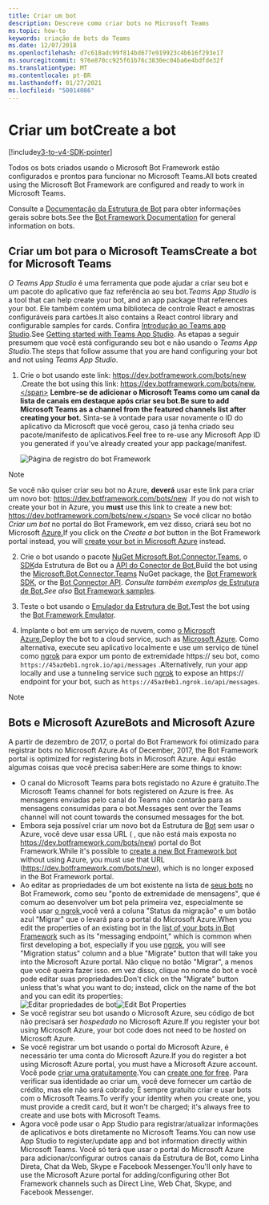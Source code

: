 ```yaml
---
title: Criar um bot
description: Descreve como criar bots no Microsoft Teams
ms.topic: how-to
keywords: criação de bots do Teams
ms.date: 12/07/2018
ms.openlocfilehash: d7c618adc99f814bd677e919923c4b616f293e17
ms.sourcegitcommit: 976e870cc925f61b76c3830ec04ba6e4bdfde32f
ms.translationtype: MT
ms.contentlocale: pt-BR
ms.lasthandoff: 01/27/2021
ms.locfileid: "50014086"
---
```

# <a name="create-a-bot"></a><span data-ttu-id="e5952-104">Criar um bot</span><span class="sxs-lookup"><span data-stu-id="e5952-104">Create a bot</span></span>

[!include[v3-to-v4-SDK-pointer](~/includes/v3-to-v4-pointer-bots.md)]

<span data-ttu-id="e5952-105">Todos os bots criados usando o Microsoft Bot Framework estão configurados e prontos para funcionar no Microsoft Teams.</span><span class="sxs-lookup"><span data-stu-id="e5952-105">All bots created using the Microsoft Bot Framework are configured and ready to work in Microsoft Teams.</span></span>

<span data-ttu-id="e5952-106">Consulte a [Documentação da Estrutura de Bot](/azure/bot-service/?view=azure-bot-service-3.0) para obter informações gerais sobre bots.</span><span class="sxs-lookup"><span data-stu-id="e5952-106">See the [Bot Framework Documentation](/azure/bot-service/?view=azure-bot-service-3.0) for general information on bots.</span></span>

## <a name="create-a-bot-for-microsoft-teams"></a><span data-ttu-id="e5952-107">Criar um bot para o Microsoft Teams</span><span class="sxs-lookup"><span data-stu-id="e5952-107">Create a bot for Microsoft Teams</span></span>

<span data-ttu-id="e5952-108">*O Teams App Studio* é uma ferramenta que pode ajudar a criar seu bot e um pacote do aplicativo que faz referência ao seu bot.</span><span class="sxs-lookup"><span data-stu-id="e5952-108">*Teams App Studio* is a tool that can help create your bot, and an app package that references your bot.</span></span> <span data-ttu-id="e5952-109">Ele também contém uma biblioteca de controle React e amostras configuráveis para cartões.</span><span class="sxs-lookup"><span data-stu-id="e5952-109">It also contains a React control library and configurable samples for cards.</span></span> <span data-ttu-id="e5952-110">Confira [Introdução ao Teams app Studio](~/concepts/build-and-test/app-studio-overview.md).</span><span class="sxs-lookup"><span data-stu-id="e5952-110">See [Getting started with Teams App Studio](~/concepts/build-and-test/app-studio-overview.md).</span></span> <span data-ttu-id="e5952-111">As etapas a seguir presumem que você está configurando seu bot e não usando o *Teams App Studio.*</span><span class="sxs-lookup"><span data-stu-id="e5952-111">The steps that follow assume that you are hand configuring your bot and not using *Teams App Studio*.</span></span>

1. <span data-ttu-id="e5952-112">Crie o bot usando este link: https://dev.botframework.com/bots/new .</span><span class="sxs-lookup"><span data-stu-id="e5952-112">Create the bot using this link: https://dev.botframework.com/bots/new.</span></span> <span data-ttu-id="e5952-113">**Lembre-se de adicionar o Microsoft Teams como um canal da lista de canais em destaque após criar seu bot.**</span><span class="sxs-lookup"><span data-stu-id="e5952-113">**Be sure to add Microsoft Teams as a channel from the featured channels list after creating your bot.**</span></span> <span data-ttu-id="e5952-114">Sinta-se à vontade para usar novamente o ID do aplicativo da Microsoft que você gerou, caso já tenha criado seu pacote/manifesto de aplicativos.</span><span class="sxs-lookup"><span data-stu-id="e5952-114">Feel free to re-use any Microsoft App ID you generated if you've already created your app package/manifest.</span></span>

   ![Página de registro do bot Framework](~/assets/images/bots/bfregister.png)

> [!NOTE]
> <span data-ttu-id="e5952-116">Se você não quiser criar seu bot no Azure, **deverá** usar este link para criar um novo bot: https://dev.botframework.com/bots/new .</span><span class="sxs-lookup"><span data-stu-id="e5952-116">If you do not wish to create your bot in Azure, you **must** use this link to create a new bot: https://dev.botframework.com/bots/new.</span></span> <span data-ttu-id="e5952-117">Se você clicar no botão *Criar um bot* no portal do Bot Framework, em vez disso, criará seu bot no Microsoft [Azure.](#bots-and-microsoft-azure)</span><span class="sxs-lookup"><span data-stu-id="e5952-117">If you click on the *Create a bot* button in the Bot Framework portal instead, you will [create your bot in Microsoft Azure](#bots-and-microsoft-azure) instead.</span></span>

2. <span data-ttu-id="e5952-118">Crie o bot usando o pacote [NuGet Microsoft.Bot.Connector.Teams,](https://www.nuget.org/packages/Microsoft.Bot.Connector.Teams) o [SDK](https://github.com/microsoft/botframework-sdk)da Estrutura de Bot ou a [API do Conector de Bot.](https://docs.microsoft.com/bot-framework/rest-api/bot-framework-rest-connector-api-reference)</span><span class="sxs-lookup"><span data-stu-id="e5952-118">Build the bot using the [Microsoft.Bot.Connector.Teams](https://www.nuget.org/packages/Microsoft.Bot.Connector.Teams) NuGet package, the  [Bot Framework SDK](https://github.com/microsoft/botframework-sdk), or the [Bot Connector API](https://docs.microsoft.com/bot-framework/rest-api/bot-framework-rest-connector-api-reference).</span></span> <span data-ttu-id="e5952-119">*Consulte também exemplos* [de Estrutura de Bot.](https://github.com/Microsoft/BotBuilder-Samples/blob/master/README.md)</span><span class="sxs-lookup"><span data-stu-id="e5952-119">*See also* [Bot Framework samples](https://github.com/Microsoft/BotBuilder-Samples/blob/master/README.md).</span></span>

3. <span data-ttu-id="e5952-120">Teste o bot usando o [Emulador da Estrutura de Bot.](https://docs.microsoft.com/bot-framework/debug-bots-emulator)</span><span class="sxs-lookup"><span data-stu-id="e5952-120">Test the bot using the [Bot Framework Emulator](https://docs.microsoft.com/bot-framework/debug-bots-emulator).</span></span>

4. <span data-ttu-id="e5952-121">Implante o bot em um serviço de nuvem, como [o Microsoft Azure.](https://azure.microsoft.com/)</span><span class="sxs-lookup"><span data-stu-id="e5952-121">Deploy the bot to a cloud service, such as [Microsoft Azure](https://azure.microsoft.com/).</span></span> <span data-ttu-id="e5952-122">Como alternativa, execute seu aplicativo localmente e use um serviço de túnel como [ngrok](https://ngrok.com) para expor um ponto de extremidade https:// seu bot, como `https://45az0eb1.ngrok.io/api/messages` .</span><span class="sxs-lookup"><span data-stu-id="e5952-122">Alternatively, run your app locally and use a tunneling service such [ngrok](https://ngrok.com) to expose an https:// endpoint for your bot, such as `https://45az0eb1.ngrok.io/api/messages`.</span></span>

> [!NOTE]
> ## <a name="bots-and-microsoft-azure"></a><span data-ttu-id="e5952-123">Bots e Microsoft Azure</span><span class="sxs-lookup"><span data-stu-id="e5952-123">Bots and Microsoft Azure</span></span>
> <span data-ttu-id="e5952-124">A partir de dezembro de 2017, o portal do Bot Framework foi otimizado para registrar bots no Microsoft Azure.</span><span class="sxs-lookup"><span data-stu-id="e5952-124">As of December, 2017, the Bot Framework portal is optimized for registering bots in Microsoft Azure.</span></span> <span data-ttu-id="e5952-125">Aqui estão algumas coisas que você precisa saber:</span><span class="sxs-lookup"><span data-stu-id="e5952-125">Here are some things to know:</span></span>
>
> * <span data-ttu-id="e5952-126">O canal do Microsoft Teams para bots registado no Azure é gratuito.</span><span class="sxs-lookup"><span data-stu-id="e5952-126">The Microsoft Teams channel for bots registered on Azure is free.</span></span> <span data-ttu-id="e5952-127">As mensagens enviadas pelo canal do Teams não contarão para as mensagens consumidas para o bot.</span><span class="sxs-lookup"><span data-stu-id="e5952-127">Messages sent over the Teams channel will not count towards the consumed messages for the bot.</span></span>
> * <span data-ttu-id="e5952-128">Embora seja possível criar um novo bot da Estrutura de [Bot](https://dev.botframework.com/bots/new) sem usar o Azure, você deve usar essa URL ( , que não está mais exposta no https://dev.botframework.com/bots/new) portal do Bot Framework.</span><span class="sxs-lookup"><span data-stu-id="e5952-128">While it's possible to [create a new Bot Framework bot](https://dev.botframework.com/bots/new) without using Azure, you must use that URL (https://dev.botframework.com/bots/new), which is no longer exposed in the Bot Framework portal.</span></span>
> * <span data-ttu-id="e5952-129">Ao editar as propriedades de um bot existente na lista de [seus bots](https://dev.botframework.com/bots) no Bot Framework, como seu "ponto de extremidade de mensagens", que é comum ao desenvolver um bot pela primeira vez, especialmente se você usar [o ngrok,](https://ngrok.com)você verá a coluna "Status da migração" e um botão azul "Migrar" que o levará para o portal do Microsoft Azure.</span><span class="sxs-lookup"><span data-stu-id="e5952-129">When you edit the properties of an existing bot in the [list of your bots in Bot Framework](https://dev.botframework.com/bots) such as its "messaging endpoint," which is common when first developing a bot, especially if you use [ngrok](https://ngrok.com), you will see "Migration status" column and a blue "Migrate" button that will take you into the Microsoft Azure portal.</span></span> <span data-ttu-id="e5952-130">Não clique no botão "Migrar", a menos que você queira fazer isso. em vez disso, clique no nome do bot e você pode editar suas propriedades:</span><span class="sxs-lookup"><span data-stu-id="e5952-130">Don't click on the "Migrate" button unless that's what you want to do; instead, click on the name of the bot and you can edit its properties:</span></span></br>
   <span data-ttu-id="e5952-131">![Editar propriedades de bot](~/assets/images/bots/bf-migrate-bot-to-azure.png)</span><span class="sxs-lookup"><span data-stu-id="e5952-131">![Edit Bot Properties](~/assets/images/bots/bf-migrate-bot-to-azure.png)</span></span>
> * <span data-ttu-id="e5952-132">Se você registrar seu bot usando o Microsoft Azure, seu código de bot não precisará ser *hospedado* no Microsoft Azure.</span><span class="sxs-lookup"><span data-stu-id="e5952-132">If you register your bot using Microsoft Azure, your bot code does not need to be *hosted* on Microsoft Azure.</span></span>
> * <span data-ttu-id="e5952-133">Se você registrar um bot usando o portal do Microsoft Azure, é necessário ter uma conta do Microsoft Azure.</span><span class="sxs-lookup"><span data-stu-id="e5952-133">If you do register a bot using Microsoft Azure portal, you must have a Microsoft Azure account.</span></span> <span data-ttu-id="e5952-134">Você pode [criar uma gratuitamente](https://azure.microsoft.com/free/).</span><span class="sxs-lookup"><span data-stu-id="e5952-134">You can [create one for free](https://azure.microsoft.com/free/).</span></span> <span data-ttu-id="e5952-135">Para verificar sua identidade ao criar um, você deve fornecer um cartão de crédito, mas ele não será cobrado; É sempre gratuito criar e usar bots com o Microsoft Teams.</span><span class="sxs-lookup"><span data-stu-id="e5952-135">To verify your identity when you create one, you must provide a credit card, but it won't be charged; it's always free to create and use bots with Microsoft Teams.</span></span>
> * <span data-ttu-id="e5952-136">Agora você pode usar o App Studio para registrar/atualizar informações de aplicativos e bots diretamente no Microsoft Teams.</span><span class="sxs-lookup"><span data-stu-id="e5952-136">You can now use App Studio to register/update app and bot information directly within Microsoft Teams.</span></span> <span data-ttu-id="e5952-137">Você só terá que usar o portal do Microsoft Azure para adicionar/configurar outros canais da Estrutura de Bot, como Linha Direta, Chat da Web, Skype e Facebook Messenger.</span><span class="sxs-lookup"><span data-stu-id="e5952-137">You'll only have to use the Microsoft Azure portal for adding/configuring other Bot Framework channels such as Direct Line, Web Chat, Skype, and Facebook Messenger.</span></span>

